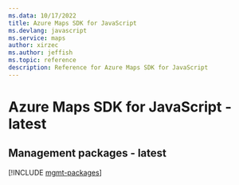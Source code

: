 ```yaml
---
ms.data: 10/17/2022
title: Azure Maps SDK for JavaScript
ms.devlang: javascript
ms.service: maps
author: xirzec
ms.author: jeffish
ms.topic: reference
description: Reference for Azure Maps SDK for JavaScript
---
```

# Azure Maps SDK for JavaScript - latest

## Management packages - latest
[!INCLUDE [mgmt-packages](maps-mgmt-index.md)]